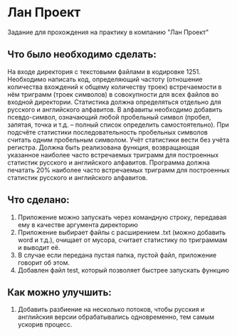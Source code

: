 # Лан Проект
Задание для прохождения на практику в компанию "Лан Проект"  

## Что было необходимо сделать:


   На входе директория с текстовыми файлами в кодировке 1251. Необходимо написать код, определяющий частоту (отношение количества вхождений к общему количеству троек) встречаемости в нём триграмм (троек символов) в совокупности для всех файлов во входной директории. Статистика должна определяться отдельно для русского и английского алфавитов. В алфавиты необходимо добавить псевдо-символ, означающий любой пробельный символ (пробел, запятая, точка и т.д. – полный список определить самостоятельно). При подсчёте статистики последовательность пробельных символов считать одним пробельным символом. Учёт статистики вести без учёта регистра.
   Должна быть реализована функция, возвращающая указанное наиболее часто встречаемых триграмм для построенных статистик русского и английского алфавитов. Программа должна печатать 20% наиболее часто встречаемых триграмм для построенных статистик русского и английского алфавитов.

## Что сделано:
1) Приложение можно запускать через командную строку, передавая ему в качестве аргумента директорию
2) Приложение выбирает файлы с расширением .txt (можно добавить word и т.д.), очищает от мусора, считает статистику по триграммам и выводит её.
3) В случае если передана пустая папка, пустой файл, приложение говорит об этом.
4) Добавлен файл test, который позволяет быстрее запускать функцию 

## Как можно улучшить:
1) Добавить разбиение на несколько потоков, чтобы русския и английския версии обрабатывались одновременно, тем самым ускорив процесс.  
